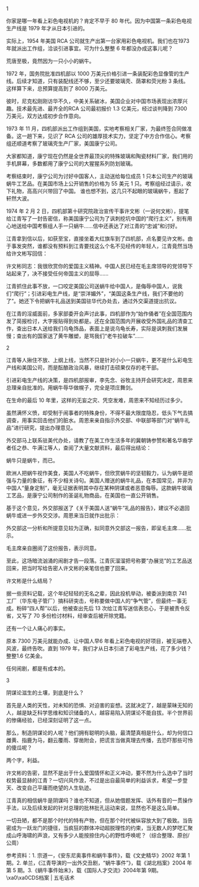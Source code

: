 1

你家是哪一年看上彩色电视机的？肯定不早于 80 年代。因为中国第一条彩色电视生产线是 1979 年才从日本引进的。

实际上，1954 年美国 RCA 公司就生产出第一台家用彩色电视机。我们也在1973 年就派出工作组，洽谈引进事宜。可为什么整整 6 年都没办成这事儿呢？

荒唐至极，竟然因为一只小小的蜗牛。

1972 年，国务院批准四机部以 1000 万美元价格引进一条装配彩色显像管的生产线。后续才知道，只有装配线还不够，至少还要玻璃壳、荫罩和荧光粉 3 条线。这样算下来，总预算提高到了 8000 万美元。

彼时，尼克松刚刚访华不久，中美关系破冰，美国企业对中国市场表现出浓厚兴趣。技术最先进、最齐全的RCA 公司最初报价 1.3 亿美元，经过谈判降到 7300 万美元，双方达成初步合作意向。

1973 年 11 月，四机部派出工作组到美国，实地考察相关厂家，为最终签合同做准备。这一趟下来，见识了 RCA 公司的雄厚技术实力，坚定了中方合作信心。考察组还顺道考察了玻璃壳生产厂家，美国康宁公司。

大家都知道，康宁现在仍然是全世界最顶尖的特殊玻璃和陶瓷材料厂家，我们用的手机屏幕，多数都用了康宁公司的大猩猩系列防划玻璃。

考察结束时，康宁公司为讨好中国客人，主动送给每位成员 1 只本公司生产的玻璃蜗牛工艺品。在美国市场上公开销售的价格为 55 美元 1 只。考察组经过请示，收下礼物，高高兴兴带回了中国。 谁也想不到，这几只不起眼的玻璃蜗牛，惹起了轩然大波。

1974 年 2 月 2 日，四机部第十研究院政治宣传干事许文彬（一说何文彬），提笔给江青写了一封告密信，称美国康宁公司为了讽刺挖坑中国的“爬行主义”，别有用心地送给中国考察组人手一只蜗牛……信中还表达了对江青的“忠诚”和讨好。

江青拿到信以后，如获至宝，直接坐着大红旗车到了四机部，点名要见许文彬。由于事发突然，谁都没有预料到江青要找这么个名不见经传的年轻人，江青竟然当场给许文彬写回信：

许文彬同志：我很欣赏你的爱国主义精神。中国人民已经在毛主席领导的党领导下站起来了，决不接受任何帝国主义的屈辱……

江青抓住此事不放，一口咬定美国公司送蜗牛给中国人，是侮辱中国人，说我们“爬行”；引进彩电生产线，是“崇洋媚外”，“美国这条生产线，我们不要他的了”。她还下令把蜗牛礼品送到美国驻华代办处去，通过外交渠道提出抗议。

在江青的淫威面前，多家部委开会声讨此事，四机部作为“始作俑者”在全国范围内发了简报检讨，大字报贴得到处都是。还在全国范围内开展收受外国礼品的清查工作，查出日本人送给我们乌龟饰品，表面上是说乌龟长寿，实际是讽刺我们发展慢；查出有的国家送了黄牛雕塑，是骂我们“老牛拉破车”……

2

江青等人揪住不放、上纲上线，当然不只是针对小小一只蜗牛，更不是什么彩电生产线和美国公司，而是酝酿政治风暴，继续打击硕果仅存的老干部。

引进彩电生产线的决策，是四机部报审，李先念、谷牧主持开会研究决定，周恩来总理亲自批准的。用蜗牛辱华做幌子，完全是项庄舞剑。

在生命的最后 10 年里，这样的无妄之灾、凭空发难，周恩来不知经历过多少。

虽然满怀义愤，却受制于闹事者的特殊身份，不得不最大限度隐忍，低头下气去搞调查，用事实回击他们的脏水。周恩来亲自指示外交部、中联部等部门对“蜗牛礼品”进行研究，提出办理意见。

外交部马上联系驻美代办处，请教了在美工作生活多年的冀朝铸参赞和著名华裔学者任之恭、牛满江等人，查阅了大量文献资料，最后得出结论：

蜗牛只是蜗牛，而已。

欧洲人把蜗牛视作美食，美国人不吃蜗牛，但欣赏蜗牛的坚韧毅力，认为蜗牛是顽强与力量的象征，有不少相关诗句。美国人赠送的蜗牛礼品，在本国常见，并非为中国人“量身定制”，毫无证据表明其中存在某种阴谋或者恶意侮辱。这款蜗牛玻璃工艺品，是康宁公司制作的圣诞礼物商品，在美国也一直公开销售。

基于这个意见，外交部报送了《关于美国人送“蜗牛”礼品的报告》，建议不必退回蜗牛或进一步外交交涉。周恩来当日就作出批示：

外交部这一分析和所提意见较为正确，拟同意外交部这一报告，即呈毛主席……批示。

毛主席亲自圈阅了这份报告，表示同意。

至此，这场暗流汹涌的闹剧才告一段落。江青灰溜溜把号称要“办展览”的工艺品送回来，把当时写给告密人许文彬的亲笔信也要了回来。

许文彬是什么结局？

据一些资料记载，这个年纪轻轻的无名之辈，因此投机举动，被委派到南京 741 工厂（华东电子管厂）搞科研突击，号称要做中国人的“争气管”，但最终一事无成。粉碎“四人帮”以后，他被查出先后 13 次给江青写迷信表忠心，于是被责令反省，又写了 70 多份检讨材料，经审查后被开除党籍。

还有一个让人痛心的事实。

原本 7300 万美元就能办成、让中国人早6 年看上彩色电视的好项目，被无端卷入风波，最终告吹。直到 1979 年，我们才从日本引进了彩电生产线，花了多少钱？整整1.6 亿美金。

任何闹剧，都是有成本的。

3

阴谋论滋生的土壤，到底是什么？

首先是人类的天性，对未知的恐惧、对迫害的妄想。这就决定了，越是蒙昧无知的人，越是缺乏科学思维和知识储备的人，越容易陷入阴谋论不能自拔。半个世界前的惨痛经验，已经深刻证明了这一点。

那么，制造阴谋论的人呢？他们拥有聪明的头脑，最清楚真相是什么，却为何信口雌黄、指鹿为马，翻云覆雨、穿凿附会，把谎言当做真理去传播，去恐吓那些可怜的傻瓜呢？

两个字，利益。

许文彬的告密，显然不是出于什么爱国情怀和正义冲动，要不然为什么选中了当时权势最显赫的江青？一切兴风作浪，不过是出自最简单的利益诉求，希望一步登天、改变自己平庸而绝望的人生轨迹。

江青真的相信蜗牛是阴谋吗？谁也不知道，但从她借题发挥、话外有音的一贯操作手法，以及后续发起的针对总理的批林批孔运动来说，显然也不是这么简单。

一切丑陋，都不是那个时代的特有产物，但在那个时代被纵容放大到了极致。当告密成为一跃龙门的捷径，当疯狂的群体冲动超脱理性的约束，当无数人的梦呓汇聚成山呼海啸的声浪，又有多少人能按捺住内心的野性呼唤呢？（综合整理、原创/公周）

参考资料：1. 宗道一，《安东尼奥事件和蜗牛事件》，载《文史精华》2002 年第 1 期。2. 单兰，《江青导演的一出外交丑剧，“蜗牛事件”》，载《湖北档案》2004 年第 5 期。3.《蜗牛事件始末》，载《国际人才交流》2004年第 9期。 \xa0\xa0CDS档案 | 五毛话术


